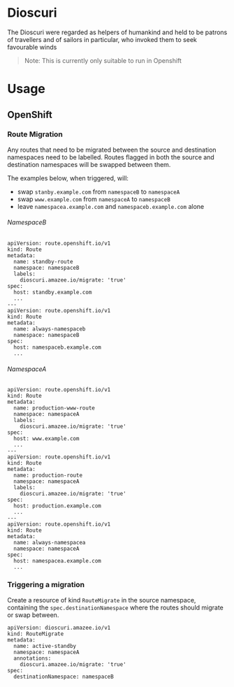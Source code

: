 # Dioscuri
The Dioscuri were regarded as helpers of humankind and held to be patrons of travellers and of sailors in particular, who invoked them to seek favourable winds

> Note: This is currently only suitable to run in Openshift

# Usage
## OpenShift
### Route Migration
Any routes that need to be migrated between the source and destination namespaces need to be labelled.
Routes flagged in both the source and destination namespaces will be swapped between them.

The examples below, when triggered, will:
* swap `stanby.example.com` from `namespaceB` to `namespaceA`
* swap `www.example.com` from `namespaceA` to `namespaceB`
* leave `namespacea.example.com` and `namespaceb.example.com` alone
###### NamespaceB
```
apiVersion: route.openshift.io/v1
kind: Route
metadata:
  name: standby-route
  namespace: namespaceB
  labels:
    dioscuri.amazee.io/migrate: 'true'
spec:
  host: standby.example.com
  ...
---
apiVersion: route.openshift.io/v1
kind: Route
metadata:
  name: always-namespaceb
  namespace: namespaceB
spec:
  host: namespaceb.example.com
  ...
```
###### NamespaceA
```
apiVersion: route.openshift.io/v1
kind: Route
metadata:
  name: production-www-route
  namespace: namespaceA
  labels:
    dioscuri.amazee.io/migrate: 'true'
spec:
  host: www.example.com
  ...
---
apiVersion: route.openshift.io/v1
kind: Route
metadata:
  name: production-route
  namespace: namespaceA
  labels:
    dioscuri.amazee.io/migrate: 'true'
spec:
  host: production.example.com
  ...
---
apiVersion: route.openshift.io/v1
kind: Route
metadata:
  name: always-namespacea
  namespace: namespaceA
spec:
  host: namespacea.example.com
  ...
```

### Triggering a migration
Create a resource of kind `RouteMigrate` in the source namespace, containing the `spec.destinationNamespace` where the routes should migrate or swap between.
```
apiVersion: dioscuri.amazee.io/v1
kind: RouteMigrate
metadata:
  name: active-standby
  namespace: namespaceA
  annotations:
    dioscuri.amazee.io/migrate: 'true'
spec:
  destinationNamespace: namespaceB
```